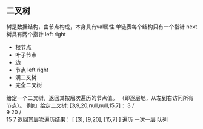 ## 二叉树
树是数据结构，由节点构成，本身具有val属性
单链表每个结构只有一个指针 next
树具有两个指针 left right

- 根节点
- 叶子节点
- 边
- 节点 left right
- 满二叉树
- 完全二叉树

给定一个二叉树，返回其按层次遍历的节点值。 （即逐层地，从左到右访问所有节点）。
例如:
给定二叉树: [3,9,20,null,null,15,7]：
    3
   / \
  9  20
    /  \
   15   7
返回其层次遍历结果：
[
  [3],
  [9,20],
  [15,7]
]
遍历
  一次一层 队列
